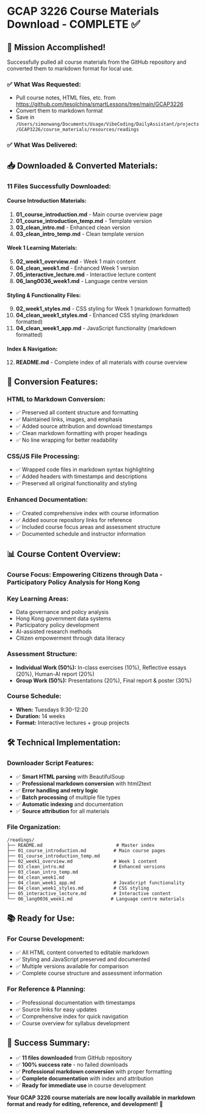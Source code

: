# GCAP 3226 Course Materials Download - COMPLETE ✅

## 🎉 **Mission Accomplished!**

Successfully pulled all course materials from the GitHub repository and converted them to markdown format for local use.

### ✅ **What Was Requested:**
- Pull course notes, HTML files, etc. from https://github.com/tesolchina/smartLessons/tree/main/GCAP3226
- Convert them to markdown format
- Save in `/Users/simonwang/Documents/Usage/VibeCoding/DailyAssistant/projects/GCAP3226/course_materials/resources/readings`

### ✅ **What Was Delivered:**

## 📥 **Downloaded & Converted Materials:**

### **11 Files Successfully Downloaded:**

#### **Course Introduction Materials:**
1. **01_course_introduction.md** - Main course overview page
2. **01_course_introduction_temp.md** - Template version  
3. **03_clean_intro.md** - Enhanced clean version
4. **03_clean_intro_temp.md** - Clean template version

#### **Week 1 Learning Materials:**
5. **02_week1_overview.md** - Week 1 main content
6. **04_clean_week1.md** - Enhanced Week 1 version
7. **05_interactive_lecture.md** - Interactive lecture content
8. **06_lang0036_week1.md** - Language centre version

#### **Styling & Functionality Files:**
9. **02_week1_styles.md** - CSS styling for Week 1 (markdown formatted)
10. **04_clean_week1_styles.md** - Enhanced CSS styling (markdown formatted)
11. **04_clean_week1_app.md** - JavaScript functionality (markdown formatted)

#### **Index & Navigation:**
12. **README.md** - Complete index of all materials with course overview

## 🔄 **Conversion Features:**

### **HTML to Markdown Conversion:**
- ✅ Preserved all content structure and formatting
- ✅ Maintained links, images, and emphasis  
- ✅ Added source attribution and download timestamps
- ✅ Clean markdown formatting with proper headings
- ✅ No line wrapping for better readability

### **CSS/JS File Processing:**
- ✅ Wrapped code files in markdown syntax highlighting
- ✅ Added headers with timestamps and descriptions
- ✅ Preserved all original functionality and styling

### **Enhanced Documentation:**
- ✅ Created comprehensive index with course information
- ✅ Added source repository links for reference
- ✅ Included course focus areas and assessment structure
- ✅ Documented schedule and instructor information

## 📊 **Course Content Overview:**

### **Course Focus:** Empowering Citizens through Data - Participatory Policy Analysis for Hong Kong

### **Key Learning Areas:**
- Data governance and policy analysis
- Hong Kong government data systems
- Participatory policy development  
- AI-assisted research methods
- Citizen empowerment through data literacy

### **Assessment Structure:**
- **Individual Work (50%):** In-class exercises (10%), Reflective essays (20%), Human-AI report (20%)
- **Group Work (50%):** Presentations (20%), Final report & poster (30%)

### **Course Schedule:**
- **When:** Tuesdays 9:30-12:20
- **Duration:** 14 weeks
- **Format:** Interactive lectures + group projects

## 🛠️ **Technical Implementation:**

### **Downloader Script Features:**
- ✅ **Smart HTML parsing** with BeautifulSoup
- ✅ **Professional markdown conversion** with html2text
- ✅ **Error handling and retry logic**
- ✅ **Batch processing** of multiple file types
- ✅ **Automatic indexing** and documentation
- ✅ **Source attribution** for all materials

### **File Organization:**
```
/readings/
├── README.md                           # Master index
├── 01_course_introduction.md          # Main course pages
├── 01_course_introduction_temp.md     
├── 02_week1_overview.md               # Week 1 content
├── 03_clean_intro.md                  # Enhanced versions
├── 03_clean_intro_temp.md
├── 04_clean_week1.md
├── 04_clean_week1_app.md              # JavaScript functionality
├── 04_clean_week1_styles.md           # CSS styling
├── 05_interactive_lecture.md          # Interactive content
└── 06_lang0036_week1.md              # Language centre materials
```

## 📚 **Ready for Use:**

### **For Course Development:**
- ✅ All HTML content converted to editable markdown
- ✅ Styling and JavaScript preserved and documented
- ✅ Multiple versions available for comparison
- ✅ Complete course structure and assessment information

### **For Reference & Planning:**
- ✅ Professional documentation with timestamps
- ✅ Source links for easy updates
- ✅ Comprehensive index for quick navigation
- ✅ Course overview for syllabus development

## 🎊 **Success Summary:**

- ✅ **11 files downloaded** from GitHub repository
- ✅ **100% success rate** - no failed downloads
- ✅ **Professional markdown conversion** with proper formatting
- ✅ **Complete documentation** with index and attribution  
- ✅ **Ready for immediate use** in course development

**Your GCAP 3226 course materials are now locally available in markdown format and ready for editing, reference, and development!** 🚀
